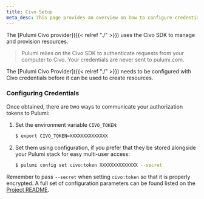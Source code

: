 ```yaml
---
title: Civo Setup
meta_desc: This page provides an overview on how to configure credentials for the Pulumi Civo Provider.
---
```


The [Pulumi Civo provider]({{< relref "./" >}}) uses the Civo SDK to manage and provision resources.

> Pulumi relies on the Civo SDK to authenticate requests from your computer to Civo. Your credentials are never sent
> to pulumi.com.

The [Pulumi Civo Provider]({{< relref "./" >}}) needs to be configured with Civo credentials
before it can be used to create resources.

### Configuring Credentials

Once obtained, there are two ways to communicate your authorization tokens to Pulumi:

1. Set the environment variable `CIVO_TOKEN`:

    ```bash
    $ export CIVO_TOKEN=XXXXXXXXXXXXXX
    ```

2. Set them using configuration, if you prefer that they be stored alongside your Pulumi stack for easy multi-user access:

    ```bash
    $ pulumi config set civo:token XXXXXXXXXXXXXX --secret
    ```

Remember to pass `--secret` when setting `civo:token` so that it is properly encrypted. A full set of configuration parameters
can be found listed on the [Project README](https://github.com/pulumi/pulumi-civo/blob/master/README.md).
